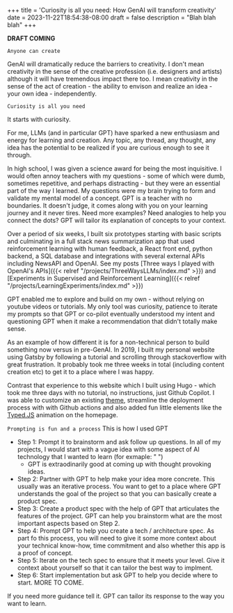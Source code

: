 +++
title = 'Curiosity is all you need: How GenAI will transform creativity'
date = 2023-11-22T18:54:38-08:00
draft = false
description = "Blah blah blah"
+++

**DRAFT COMING**

`Anyone can create` 

GenAI will dramatically reduce the barriers to creativity. I don't mean creativity in the sense of the creative profession (i.e. designers and artists) although it will have tremendous impact there too. I mean creativity in the sense of the act of creation - the ability to envison and realize an idea - your own idea - independently. 
  
`Curiosity is all you need` 

It starts with curiosity. 

For me, LLMs (and in particular GPT) have sparked a new enthusiasm and energy for learning and creation. Any topic, any thread, any thought, any idea has the potential to be realized if you are curious enough to see it through.

In high school, I was given a science award for being the most inquisitive. I would often annoy teachers with my questions - some of which were dumb, sometimes repetitive, and perhaps distracting - but they were an essential part of the way I learned. My questions were my brain trying to form and validate my mental model of a concept. GPT is a teacher with no boundaries. It doesn't judge, it comes along with you on your learning journey and it never tires. Need more examples? Need analogies to help you connect the dots? GPT will tailor its explanation of concepts to your context. 

Over a period of six weeks, I built six prototypes starting with basic scripts and culminating in a full stack news summarization app that used reinforcement learning with human feedback, a React front end, python backend, a SQL database and integrations with several external APIs including NewsAPI and OpenAI. See my posts [Three ways I played with OpenAI's APIs]({{< relref "/projects/ThreeWaysLLMs/index.md" >}}) and [Experiments in Supervised and Reinforcement Learning]({{< relref "/projects/LearningExperiments/index.md" >}})

GPT enabled me to explore and build on my own - without relying on youtube videos or tutorials. My only tool was curiosity, patience to iterate my prompts so that GPT or co-pilot eventually understood my intent and questioning GPT when it make a recommendation that didn't totally make sense.

As an example of how different it is for a non-technical person to build something now versus in pre-GenAI. In 2019, I built my personal website using Gatsby by following a tutorial and scrolling through stackoverflow with great frustration. It probably took me three weeks in total (including content creation etc) to get it to a place where I was happy. 

Contrast that experience to this website which I built using Hugo - which took me three days with no tutorial, no instructions, just Github Copilot. I was able to customize an existing [theme](https://themes.gohugo.io/themes/archie/), streamline the deployment process with with Github actions and also added fun little elements like the [Typed.JS](https://mattboldt.com/demos/typed-js/) animation on the homepage.

`Prompting is fun and a process` 
This is how I used GPT
- Step 1: Prompt it to brainstorm and ask follow up questions. In all of my projects, I would start with a vague idea with some aspect of AI technology that I wanted to learn (for exmaple: " ")
  - GPT is extraodinarily good at coming up with thought provoking ideas.
- Step 2: Partner with GPT to help make your idea more concrete. This usually was an iterative process. You want to get to a place where GPT understands the goal of the project so that you can basically create a product spec.
- Step 3: Create a product spec with the help of GPT that articulates the features of the project. GPT can help you brainstorm what are the most important aspects based on Step 2.
- Step 4: Prompt GPT to help you create a tech / architecture spec. As part fo this process, you will need to give it some more context about your technical know-how, time commitment and also whether this app is a proof of concept. 
- Step 5: Iterate on the tech spec to ensure that it meets your level. Give it context about yourself so that it can tailor the best way to implment. 
- Step 6: Start implementation but ask GPT to help you decide where to start. 
MORE TO COME.

If you need more guidance tell it. 
GPT can tailor its response to the way you want to learn.


 